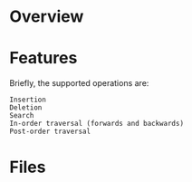 # Overview



# Features

Briefly, the supported operations are:

    Insertion
    Deletion
    Search
    In-order traversal (forwards and backwards)
    Post-order traversal

# Files


